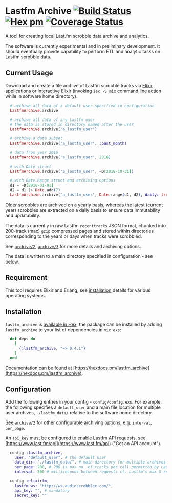 # Lastfm Archive [![Build Status](https://travis-ci.org/boonious/lastfm_archive.svg?branch=master)](https://travis-ci.org/boonious/lastfm_archive) [![Hex pm](http://img.shields.io/hexpm/v/lastfm_archive.svg?style=flat)](https://hex.pm/packages/lastfm_archive) [![Coverage Status](https://coveralls.io/repos/github/boonious/lastfm_archive/badge.svg?branch=master)](https://coveralls.io/github/boonious/lastfm_archive?branch=master)

A tool for creating local Last.fm scrobble data archive and analytics.

The software is currently experimental and in preliminary development. It should
eventually provide capability to perform ETL and analytic tasks on Lastfm scrobble data.

## Current Usage

Download and create a file archive of Lastfm scrobble tracks via [Elixir](https://elixir-lang.org)
applications or [interactive Elixir](https://elixir-lang.org/getting-started/introduction.html#interactive-mode)
(invoking `iex -S mix` command line action while in software home directory).
 
```elixir
  # archive all data of a default user specified in configuration
  LastfmArchive.archive

  # archive all data of any Lastfm user
  # the data is stored in directory named after the user
  LastfmArchive.archive("a_lastfm_user")

  # archive a data subset
  LastfmArchive.archive("a_lastfm_user", :past_month)

  # data from year 2016
  LastfmArchive.archive("a_lastfm_user", 2016)

  # with Date struct
  LastfmArchive.archive("a_lastfm_user", ~D[2018-10-31])

  # with Date.Range struct and archiving options
  d1 = ~D[2018-01-01]
  d2 = d1 |> Date.add(7)
  LastfmArchive.archive("a_lastfm_user", Date.range(d1, d2), daily: true, overwrite: true)

```

Older scrobbles are archived on a yearly basis, whereas the latest (current year) scrobbles
are extracted on a daily basis to ensure data immutability and updatability.

The data is currently in raw Lastfm `recenttracks` JSON format,
chunked into 200-track (max) `gzip` compressed pages and stored within directories
corresponding to the years or days when tracks were scrobbled.

See [`archive/2`](https://hexdocs.pm/lastfm_archive/LastfmArchive.html#archive/2),
[`archive/3`](https://hexdocs.pm/lastfm_archive/LastfmArchive.html#archive/3) for more details
and archiving options.

The data is written to a main directory specified in configuration - see below.

## Requirement

This tool requires Elixir and Erlang, see [installation](https://elixir-lang.org/install.html) details
for various operating systems.

## Installation

`lastfm_archive` is [available in Hex](https://hex.pm/packages/lastfm_archive),
the package can be installed by adding `lastfm_archive`
to your list of dependencies in `mix.exs`:

```elixir
  def deps do
    [
      {:lastfm_archive, "~> 0.4.1"}
    ]
  end
```

Documentation can be found at [https://hexdocs.pm/lastfm_archive](https://hexdocs.pm/lastfm_archive).

## Configuration
Add the following entries in your config - `config/config.exs`. For example,
the following specifies a `default_user` and a main file location for
multiple user archives, `./lastfm_data/` relative to the software home directory.

See [`archive/2`](https://hexdocs.pm/lastfm_archive/LastfmArchive.html#archive/2)
for other configurable archiving options, e.g. `interval`, `per_page`.

An `api_key` must be configured to enable Lastfm API requests,
see [https://www.last.fm/api](https://www.last.fm/api) ("Get an API account").

```elixir
  config :lastfm_archive, 
    user: "default_user", # the default user
    data_dir: "./lastfm_data/", # main directory for multiple archives
    per_page: 200, # 200 is max no. of tracks per call permitted by Lastfm API 
    interval: 500 # milliseconds between requests cf. Lastfm's max 5 reqs/s rate limit

  config :elixirfm,
    lastfm_ws: "http://ws.audioscrobbler.com/",
    api_key: "", # mandatory
    secret_key: ""

```
